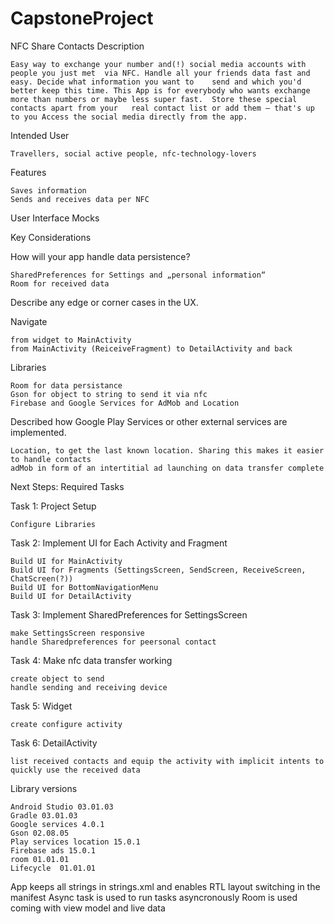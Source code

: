 # CapstoneProject

NFC Share Contacts
Description 

	Easy way to exchange your number and(!) social media accounts with people you just met 	via NFC. Handle all your friends data fast and easy. Decide what information you want to 	send and which you'd better keep this time. This App is for everybody who wants exchange 	more than numbers or maybe less super fast.  Store these special contacts apart from your 	real contact list or add them – that's up to you Access the social media directly from the app.


Intended User

	Travellers, social active people, nfc-technology-lovers
  
Features

	Saves information 
	Sends and receives data per NFC

User Interface Mocks



Key Considerations

How will your app handle data persistence? 

	SharedPreferences for Settings and „personal information“
	Room for received data

Describe any edge or corner cases in the UX.

Navigate

	from widget to MainActivity
	from MainActivity (ReiceiveFragment) to DetailActivity and back

Libraries

	Room for data persistance
	Gson for object to string to send it via nfc
	Firebase and Google Services for AdMob and Location

Described how Google Play Services or other external services are implemented.

	Location, to get the last known location. Sharing this makes it easier to handle contacts
	adMob in form of an intertitial ad launching on data transfer complete

Next Steps: Required Tasks

Task 1: Project Setup

	Configure Libraries

Task 2: Implement UI for Each Activity and Fragment

	Build UI for MainActivity
	Build UI for Fragments (SettingsScreen, SendScreen, ReceiveScreen, ChatScreen(?))
	Build UI for BottomNavigationMenu
	Build UI for DetailActivity

Task 3: Implement SharedPreferences for SettingsScreen

	make SettingsScreen responsive
	handle Sharedpreferences for peersonal contact


Task 4: Make nfc data transfer working

	create object to send
	handle sending and receiving device


Task 5: Widget

	create configure activity


Task 6: DetailActivity

	list received contacts and equip the activity with implicit intents to quickly use the received data



Library versions

	Android Studio 03.01.03
	Gradle 03.01.03
	Google services 4.0.1
	Gson 02.08.05
	Play services location 15.0.1
	Firebase ads 15.0.1
	room 01.01.01
	Lifecycle  01.01.01

App keeps all strings in strings.xml and enables RTL layout switching in the manifest
Async task is used to run tasks asyncronously
Room is used coming with view model and live data
